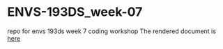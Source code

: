 # ENVS-193DS_week-07
repo for envs 193ds week 7 coding workshop
The rendered document is [here](https://gnlsara.github.io/ENVS-193DS_week07/code/workshop-code.html)
